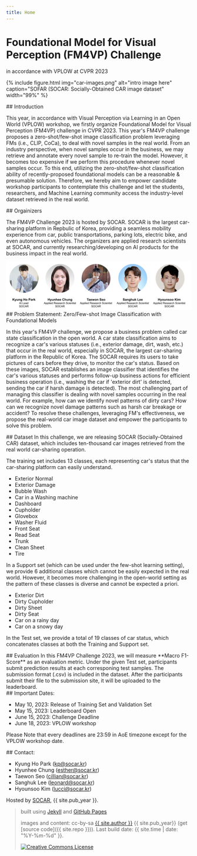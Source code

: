 ```yaml
---
title: Home
---
```


# Foundational Model for Visual Perception (FM4VP) Challenge

in accordance with VPLOW at CVPR 2023

{% include figure.html img="car-images.png" alt="intro image here" caption="SOFAR (SOCAR: Socially-Obtained CAR image dataset" width="99%" %}


<div class="toc" markdown="1">
## Introduction

This year, in accordance with Visual Perception via Learning in an Open World (VPLOW) workshop, we firstly organize Foundational Model for Visual Perception (FM4VP) challenge in CVPR 2023. This year's FM4VP challenge proposes a zero-shot/few-shot image classification problem leveraging FMs (i.e., CLIP, CoCa), to deal with novel samples in the real world. From an industry perspective, when novel samples occur in the business, we may retrieve and annotate every novel sample to re-train the model. However, it becomes too expensive if we perform this procedure whenever novel samples occur. To this end, utilizing the zero-shot/few-shot classification ability of recently-proposed foundational models can be a reasonable & presumable solution. Therefore, we hereby aim to empower candidate workshop participants to contemplate this challenge and let the students, researchers, and Machine Learning community access the industry-level dataset retrieved in the real world. 


</div>


<div class="toc" markdown="1">
## Orgainizers

The FM4VP Challenge 2023 is hosted by SOCAR. SOCAR is the largest car-sharing platform in Repbulic of Korea, providing a seamless mobility experience from car, public transportations, parking lots, electric bike, and even autonomous vehicles. The organizers are applied research scientists at SOCAR, and currently researching/developing on AI products for the business impact in the real world.

<img src="images/organizers-2.png">

</div>

<div class="toc" markdown="1">
## Problem Statement: Zero/Few-shot Image Classification with Foundational Models

In this year's FM4VP challenge, we propose a business problem called car state classification in the open world. A car state classification aims to recognize a car's various statuses (i.e., exterior damage, dirt, wash, etc.) that occur in the real world, especially in SOCAR, the largest car-sharing platform in the Republic of Korea. The SOCAR requires its users to take pictures of cars before they drive, to monitor the car's status. Based on these images, SOCAR establishes an image classifier that identifies the car's various statuses and performs follow-up business actions for efficient business operation (i.e., washing the car if 'exterior dirt' is detected, sending the car if harsh damage is detected). The most challenging part of managing this classifier is dealing with novel samples occurring in the real world. For example, how can we identify novel patterns of dirty cars? How can we recognize novel damage patterns such as harsh car breakage or accident? To resolve these challenges, leveraging FM's effectiveness, we propose the real-world car image dataset and empower the participants to solve this problem. 
</div>


<div class="toc" markdown="1">
## Dataset
In this challenge, we are releasing SOCAR (Socially-Obtained CAR) dataset, which includes ten-thousand car images retrieved from the real world car-sharing operation.

The training set includes 13 classes, each representing car's status that the car-sharing platform can easily understand.

* Exterior Normal
* Exterior Damage
* Bubble Wash
* Car in a Washing machine
* Dashboard
* Cupholder
* Glovebox
* Washer Fluid
* Front Seat
* Read Seat
* Trunk
* Clean Sheet
* Tire

In a Support set (which can be used under the few-shot learning setting), we provide 6 additional classes which cannot be easily expected in the real world. However, it becomes more challenging in the open-world setting as the pattern of these classes is diverse and cannot be expected a priori.

* Exterior Dirt
* Dirty Cupholder
* Dirty Sheet
* Dirty Seat
* Car on a rainy day
* Car on a snowy day

In the Test set, we provide a total of 19 classes of car status, which concatenates classes at both the Training and Support set.

</div>

<div class="toc" markdown="1">
## Evaluation
In this FM4VP Challenge 2023, we will measure **Macro F1-Score** as an evaluation metric. Under the given Test set, participants submit prediction results at each corresponing test samples. The submission format (.csv) is included in the dataset. After the participants submit their file to the submission site, it will be uploaded to the leaderboard.

</div>

<div class="toc" markdown="1">
## Important Dates:

* May 10, 2023: Release of Training Set and Validation Set
* May 15, 2023: Leaderboard Open
* June 15, 2023: Challenge Deadline
* June 18, 2023: VPLOW workshop

Please Note that every deadlines are 23:59 in AoE timezone except for the VPLOW workshop date.

</div>


<div class="toc" markdown="1">
## Contact:

* Kyung Ho Park (kp@socar.kr)
* Hyunhee Chung (esther@socar.kr)
* Taewon Seo (cillian@socar.kr)
* Sanghuk Lee (leonard@socar.kr)
* Hyounsoo Kim (lucci@socar.kr)

</div>


Hosted by [SOCAR](https://www.socar.kr/), {{ site.pub_year }}.
 
> built using [Jekyll](https://jekyllrb.com/) and [GitHub Pages](https://pages.github.com/)
>
> images and content: cc-by-sa <a href="https://github.com/{{ site.github_username }}">{{ site.author }}</a> {{ site.pub_year}} (get [source code]({{ site.repo }})).
> Last build date: {{ site.time | date: "%Y-%m-%d" }}.
>
> <a href="http://creativecommons.org/licenses/by-sa/4.0/" rel="license"><img style="border-width: 0;" src="https://i.creativecommons.org/l/by-sa/4.0/88x31.png" alt="Creative Commons License" /></a>
